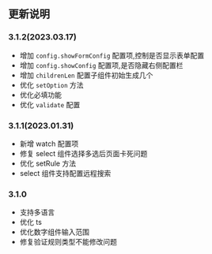 ## 更新说明

### 3.1.2(2023.03.17)
- 增加 `config.showFormConfig` 配置项,控制是否显示表单配置
- 增加 `config.showConfig` 配置项,是否隐藏右侧配置栏
- 增加 `childrenLen` 配置子组件初始生成几个
- 优化 `setOption` 方法
- 优化必填功能
- 优化 `validate` 配置

### 3.1.1(2023.01.31)

- 新增 watch 配置项
- 修复 select 组件选择多选后页面卡死问题
- 优化 setRule 方法
- select 组件支持配置远程搜索

### 3.1.0

- 支持多语言
- 优化 ts
- 优化数字组件输入范围
- 修复验证规则类型不能修改问题

